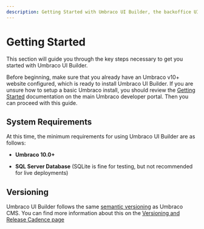 ```yaml
---
description: Getting Started with Umbraco UI Builder, the backoffice UI builder for Umbraco.
---
```


# Getting Started

This section will guide you through the key steps necessary to get you started with Umbraco UI Builder.

Before beginning, make sure that you already have an Umbraco v10+ website configured, which is ready to install Umbraco UI Builder. If you are unsure how to setup a basic Umbraco install, you should review the [Getting Started](https://docs.umbraco.com/welcome/getting-started/managing-an-umbraco-project) documentation on the main Umbraco developer portal. Then you can proceed with this guide.

## System Requirements

At this time, the minimum requirements for using Umbraco UI Builder are as follows:

* **Umbraco 10.0+**

* **SQL Server Database** (SQLite is fine for testing, but not recommended for live deployments)

## Versioning

Umbraco UI Builder follows the same [semantic versioning](https://semver.org/) as Umbraco CMS. You can find more information about this on the [Versioning and Release Cadence page](https://umbraco.com/products/knowledge-center/versioning-and-release-cadence/)
